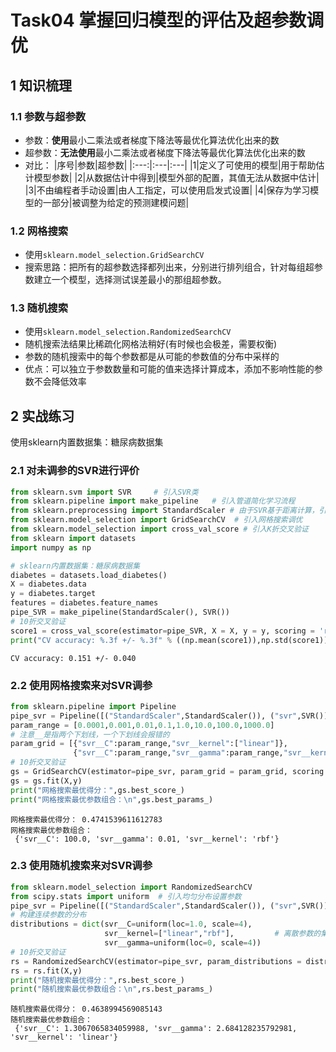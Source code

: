 # Task04 掌握回归模型的评估及超参数调优

## 1 知识梳理

### 1.1 参数与超参数
- 参数：**使用**最小二乘法或者梯度下降法等最优化算法优化出来的数
- 超参数：**无法使用**最小二乘法或者梯度下降法等最优化算法优化出来的数
- 对比：
|序号|参数|超参数|
|:---:|:---|:---|
|1|定义了可使用的模型|用于帮助估计模型参数|
|2|从数据估计中得到|模型外部的配置，其值无法从数据中估计|
|3|不由编程者手动设置|由人工指定，可以使用启发式设置|
|4|保存为学习模型的一部分|被调整为给定的预测建模问题|

### 1.2 网格搜索
- 使用`sklearn.model_selection.GridSearchCV`
- 搜索思路：把所有的超参数选择都列出来，分别进行排列组合，针对每组超参数建立一个模型，选择测试误差最小的那组超参数。

### 1.3 随机搜索
- 使用`sklearn.model_selection.RandomizedSearchCV`
- 随机搜索法结果比稀疏化网格法稍好(有时候也会极差，需要权衡)
- 参数的随机搜索中的每个参数都是从可能的参数值的分布中采样的
- 优点：可以独立于参数数量和可能的值来选择计算成本，添加不影响性能的参数不会降低效率

## 2 实战练习

使用sklearn内置数据集：糖尿病数据集

### 2.1 对未调参的SVR进行评价


```python
from sklearn.svm import SVR     # 引入SVR类
from sklearn.pipeline import make_pipeline   # 引入管道简化学习流程
from sklearn.preprocessing import StandardScaler # 由于SVR基于距离计算，引入对数据进行标准化的类
from sklearn.model_selection import GridSearchCV  # 引入网格搜索调优
from sklearn.model_selection import cross_val_score # 引入K折交叉验证
from sklearn import datasets
import numpy as np 
```


```python
# sklearn内置数据集：糖尿病数据集
diabetes = datasets.load_diabetes() 
X = diabetes.data
y = diabetes.target
features = diabetes.feature_names
pipe_SVR = make_pipeline(StandardScaler(), SVR())
# 10折交叉验证
score1 = cross_val_score(estimator=pipe_SVR, X = X, y = y, scoring = 'r2', cv = 10)       
print("CV accuracy: %.3f +/- %.3f" % ((np.mean(score1)),np.std(score1)))
```

    CV accuracy: 0.151 +/- 0.040
    

### 2.2 使用网格搜索来对SVR调参


```python
from sklearn.pipeline import Pipeline
pipe_svr = Pipeline([("StandardScaler",StandardScaler()), ("svr",SVR())])
param_range = [0.0001,0.001,0.01,0.1,1.0,10.0,100.0,1000.0]
# 注意__是指两个下划线，一个下划线会报错的
param_grid = [{"svr__C":param_range,"svr__kernel":["linear"]},  
              {"svr__C":param_range,"svr__gamma":param_range,"svr__kernel":["rbf"]}]
# 10折交叉验证
gs = GridSearchCV(estimator=pipe_svr, param_grid = param_grid, scoring = 'r2', cv = 10)
gs = gs.fit(X,y)
print("网格搜索最优得分：",gs.best_score_)
print("网格搜索最优参数组合：\n",gs.best_params_)
```

    网格搜索最优得分： 0.4741539611612783
    网格搜索最优参数组合：
     {'svr__C': 100.0, 'svr__gamma': 0.01, 'svr__kernel': 'rbf'}
    

### 2.3 使用随机搜索来对SVR调参


```python
from sklearn.model_selection import RandomizedSearchCV
from scipy.stats import uniform  # 引入均匀分布设置参数
pipe_svr = Pipeline([("StandardScaler",StandardScaler()), ("svr",SVR())])
# 构建连续参数的分布
distributions = dict(svr__C=uniform(loc=1.0, scale=4),    
                     svr__kernel=["linear","rbf"],         # 离散参数的集合                          
                     svr__gamma=uniform(loc=0, scale=4))
# 10折交叉验证
rs = RandomizedSearchCV(estimator=pipe_svr, param_distributions = distributions, scoring = 'r2', cv = 10)       
rs = rs.fit(X,y)
print("随机搜索最优得分：",rs.best_score_)
print("随机搜索最优参数组合：\n",rs.best_params_)
```

    随机搜索最优得分： 0.4638994569085143
    随机搜索最优参数组合：
     {'svr__C': 1.3067065834059988, 'svr__gamma': 2.684128235792981, 'svr__kernel': 'linear'}
    
